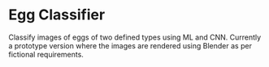 # Egg Classifier

Classify images of eggs of two defined types using ML and CNN. Currently a prototype version where the images are rendered using Blender as per fictional requirements.
